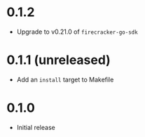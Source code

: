 # 0.1.2

* Upgrade to v0.21.0 of `firecracker-go-sdk`

# 0.1.1 (unreleased)

* Add an `install` target to Makefile

# 0.1.0

* Initial release
